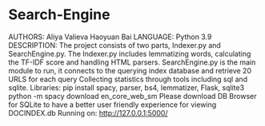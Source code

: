# Search-Engine
AUTHORS:
Aliya Valieva
Haoyuan Bai
LANGUAGE: Python 3.9
DESCRIPTION:
The project consists of two parts, Indexer.py and SearchEngine.py.
The Indexer.py includes lemmatizing words, calculating the TF-IDF score and handling
HTML parsers. SearchEngine.py is the main module to run, it connects to the querying index database and retrieve 20 URLS for each query
Collecting statistics through tools including sql and sqlite. Libraries:
pip install spacy, parser, bs4, lemmatizer, Flask, sqlite3 python -m spacy download en_core_web_sm
Please download DB Browser for SQLite to have a better user friendly experience for viewing DOCINDEX.db
Running on: http://127.0.0.1:5000/
